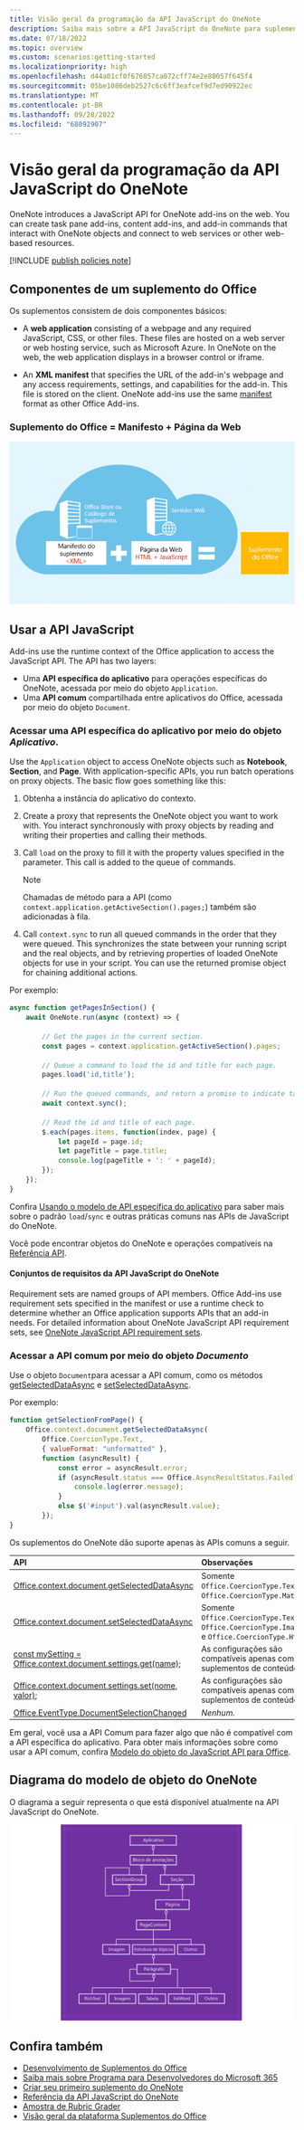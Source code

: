```yaml
---
title: Visão geral da programação da API JavaScript do OneNote
description: Saiba mais sobre a API JavaScript do OneNote para suplementos do OneNote na Web.
ms.date: 07/18/2022
ms.topic: overview
ms.custom: scenarios:getting-started
ms.localizationpriority: high
ms.openlocfilehash: d44a01cf0f676057ca072cff74e2e80057f645f4
ms.sourcegitcommit: 05be1086deb2527c6c6ff3eafcef9d7ed90922ec
ms.translationtype: MT
ms.contentlocale: pt-BR
ms.lasthandoff: 09/28/2022
ms.locfileid: "68092907"
---
```

# <a name="onenote-javascript-api-programming-overview"></a>Visão geral da programação da API JavaScript do OneNote

OneNote introduces a JavaScript API for OneNote add-ins on the web. You can create task pane add-ins, content add-ins, and add-in commands that interact with OneNote objects and connect to web services or other web-based resources.

[!INCLUDE [publish policies note](../includes/note-publish-policies.md)]

## <a name="components-of-an-office-add-in"></a>Componentes de um suplemento do Office

Os suplementos consistem de dois componentes básicos:

- A **web application** consisting of a webpage and any required JavaScript, CSS, or other files. These files are hosted on a web server or web hosting service, such as Microsoft Azure. In OneNote on the web, the web application displays in a browser control or iframe.

- An **XML manifest** that specifies the URL of the add-in's webpage and any access requirements, settings, and capabilities for the add-in. This file is stored on the client. OneNote add-ins use the same [manifest](../develop/add-in-manifests.md) format as other Office Add-ins.

### <a name="office-add-in--manifest--webpage"></a>Suplemento do Office = Manifesto + Página da Web

![Um suplemento do Office consiste em um manifesto e uma página da Web.](../images/onenote-add-in.png)

## <a name="using-the-javascript-api"></a>Usar a API JavaScript

Add-ins use the runtime context of the Office application to access the JavaScript API. The API has two layers:

- Uma **API específica do aplicativo** para operações específicas do OneNote, acessada por meio do objeto `Application`.
- Uma **API comum** compartilhada entre aplicativos do Office, acessada por meio do objeto `Document`.

### <a name="accessing-the-application-specific-api-through-the-application-object"></a>Acessar uma API específica do aplicativo por meio do objeto *Aplicativo*.

Use the `Application` object to access OneNote objects such as **Notebook**, **Section**, and **Page**. With application-specific APIs, you run batch operations on proxy objects. The basic flow goes something like this:

1. Obtenha a instância do aplicativo do contexto.

2. Create a proxy that represents the OneNote object you want to work with. You interact synchronously with proxy objects by reading and writing their properties and calling their methods.

3. Call `load` on the proxy to fill it with the property values specified in the parameter. This call is added to the queue of commands.

   > [!NOTE]
   > Chamadas de método para a API (como `context.application.getActiveSection().pages;`) também são adicionadas à fila.

4. Call `context.sync` to run all queued commands in the order that they were queued. This synchronizes the state between your running script and the real objects, and by retrieving properties of loaded OneNote objects for use in your script. You can use the returned promise object for chaining additional actions.

Por exemplo:

```js
async function getPagesInSection() {
    await OneNote.run(async (context) => {

        // Get the pages in the current section.
        const pages = context.application.getActiveSection().pages;

        // Queue a command to load the id and title for each page.
        pages.load('id,title');

        // Run the queued commands, and return a promise to indicate task completion.
        await context.sync();
            
        // Read the id and title of each page.
        $.each(pages.items, function(index, page) {
            let pageId = page.id;
            let pageTitle = page.title;
            console.log(pageTitle + ': ' + pageId);
        });
    });
}
```

Confira [Usando o modelo de API específica do aplicativo](../develop/application-specific-api-model.md) para saber mais sobre o padrão `load`/`sync` e outras práticas comuns nas APIs de JavaScript do OneNote.

Você pode encontrar objetos do OneNote e operações compatíveis na [Referência API](../reference/overview/onenote-add-ins-javascript-reference.md).

#### <a name="onenote-javascript-api-requirement-sets"></a>Conjuntos de requisitos da API JavaScript do OneNote

Requirement sets are named groups of API members. Office Add-ins use requirement sets specified in the manifest or use a runtime check to determine whether an Office application supports APIs that an add-in needs. For detailed information about OneNote JavaScript API requirement sets, see [OneNote JavaScript API requirement sets](/javascript/api/requirement-sets/onenote/onenote-api-requirement-sets).

### <a name="accessing-the-common-api-through-the-document-object"></a>Acessar a API comum por meio do objeto *Documento*

Use o objeto `Document`para acessar a API comum, como os métodos [getSelectedDataAsync](/javascript/api/office/office.document#office-office-document-getselecteddataasync-member(1)) e [setSelectedDataAsync](/javascript/api/office/office.document#office-office-document-setselecteddataasync-member(1)).

Por exemplo:  

```js
function getSelectionFromPage() {
    Office.context.document.getSelectedDataAsync(
        Office.CoercionType.Text,
        { valueFormat: "unformatted" },
        function (asyncResult) {
            const error = asyncResult.error;
            if (asyncResult.status === Office.AsyncResultStatus.Failed) {
                console.log(error.message);
            }
            else $('#input').val(asyncResult.value);
        });
}
```

Os suplementos do OneNote dão suporte apenas às APIs comuns a seguir.

| API | Observações |
|:------|:------|
| [Office.context.document.getSelectedDataAsync](/javascript/api/office/office.document#office-office-document-getselecteddataasync-member(1)) | Somente `Office.CoercionType.Text` e `Office.CoercionType.Matrix` |
| [Office.context.document.setSelectedDataAsync](/javascript/api/office/office.document#office-office-document-setselecteddataasync-member(1)) | Somente `Office.CoercionType.Text`, `Office.CoercionType.Image` e `Office.CoercionType.Html` |
| [const mySetting = Office.context.document.settings.get(name);](/javascript/api/office/office.settings#office-office-settings-get-member(1)) | As configurações são compatíveis apenas com os suplementos de conteúdo |
| [Office.context.document.settings.set(nome, valor);](/javascript/api/office/office.settings#office-office-settings-set-member(1)) | As configurações são compatíveis apenas com os suplementos de conteúdo |
| [Office.EventType.DocumentSelectionChanged](/javascript/api/office/office.documentselectionchangedeventargs) |*Nenhum.*|

Em geral, você usa a API Comum para fazer algo que não é compatível com a API específica do aplicativo. Para obter mais informações sobre como usar a API comum, confira [Modelo do objeto do JavaScript API para Office](../develop/office-javascript-api-object-model.md).

<a name="om-diagram"></a>

## <a name="onenote-object-model-diagram"></a>Diagrama do modelo de objeto do OneNote

O diagrama a seguir representa o que está disponível atualmente na API JavaScript do OneNote.

  ![Diagrama do modelo de objeto do OneNote.](../images/onenote-om.png)

## <a name="see-also"></a>Confira também

- [Desenvolvimento de Suplementos do Office ](../develop/develop-overview.md)
- [Saiba mais sobre Programa para Desenvolvedores do Microsoft 365](https://developer.microsoft.com/microsoft-365/dev-program)
- [Criar seu primeiro suplemento do OneNote](../quickstarts/onenote-quickstart.md)
- [Referência da API JavaScript do OneNote](../reference/overview/onenote-add-ins-javascript-reference.md)
- [Amostra de Rubric Grader](https://github.com/OfficeDev/OneNote-Add-in-Rubric-Grader)
- [Visão geral da plataforma Suplementos do Office](../overview/office-add-ins.md)
